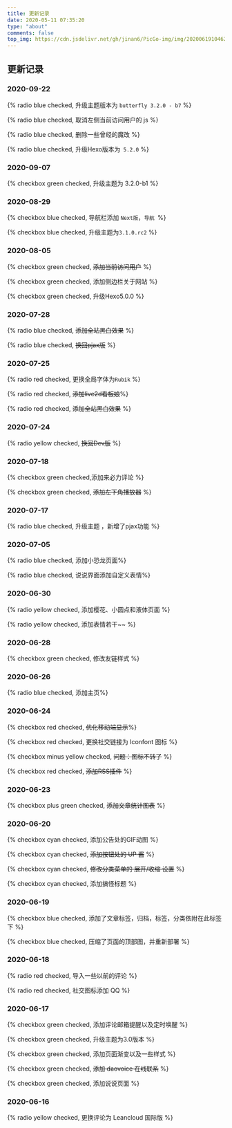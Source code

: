 ```yaml
---
title: 更新记录
date: 2020-05-11 07:35:20
type: "about"
comments: false
top_img: https://cdn.jsdelivr.net/gh/jinan6/PicGo-img/img/20200619104620.png
---
```


<!--<center>本站建成于2020年5月10日22点，为个人搭建，过程挺不容易的，刚开始用的是Next主题。陆陆续续加了不少功能和样式，后来在5月28日发现了Butterfly主题（当前使用的主题），于是就换了。用来记录一些生活点滴和学习笔记。有空时会更新</center>-->


## 更新记录

### 2020-09-22

{% radio blue checked, 升级主题版本为 `butterfly 3.2.0 - b7` %}

{% radio blue checked, 取消左侧当前访问用户的 js %}

{% radio blue checked, 删除一些曾经的魔改 %}

{% radio blue checked, 升级Hexo版本为` 5.2.0` %}

### 2020-09-07

{% checkbox green checked, 升级主题为 3.2.0-b1 %}

### 2020-08-29

{% checkbox blue checked, 导航栏添加 `Next版`，`导航 `%}

{% checkbox blue checked, 升级主题为`3.1.0.rc2` %}

### 2020-08-05

{% checkbox green checked, ~~添加当前访问用户~~ %}

{% checkbox green checked, 添加侧边栏关于网站 %}

{% checkbox green checked, 升级Hexo5.0.0 %}

### 2020-07-28

{% radio blue checked, ~~添加全站黑白效果~~ %}

{% radio blue checked, ~~换回pjax版~~ %}

### 2020-07-25

{% radio red checked, 更换全局字体为`Rubik` %}

{% radio red checked, ~~添加live2d看板娘~~%}

{% radio red checked, ~~添加全站黑白效果~~ %}

### 2020-07-24

{% radio yellow checked, ~~换回Dev版~~ %}

### 2020-07-18

{% checkbox green checked,添加来必力评论 %}

{% checkbox green checked, ~~添加左下角播放器~~ %}

### 2020-07-17

{% radio blue checked, 升级主题 ，新增了pjax功能 %}

### 2020-07-05

{% radio blue checked, 添加小恐龙页面%}

{% radio blue checked, 说说界面添加自定义表情%}

### 2020-06-30

{% radio yellow checked, 添加樱花、小圆点和液体页面 %}

{% radio yellow checked, 添加表情若干~~ %}

### 2020-06-28

{% checkbox green checked, 修改友链样式 %}

### 2020-06-26

{% radio blue checked, 添加主页%}

### 2020-06-24

{% checkbox red checked, ~~优化移动端显示~~%}

{% checkbox red checked, 更换社交链接为 Iconfont 图标 %}

{% checkbox minus yellow checked, ~~问题：图标不转了~~ %}

{% checkbox red checked, ~~添加RSS插件~~ %}

### 2020-06-23

{% checkbox plus green checked, ~~添加文章统计图表~~ %}

### 2020-06-20

{% checkbox cyan checked, 添加公告处的GIF动图 %}

{% checkbox cyan checked, ~~添加按钮处的 UP 酱~~ %}

{% checkbox cyan checked, ~~修改分类菜单的 展开/收缩 设置~~ %}

{% checkbox cyan checked, 添加搞怪标题 %}

### 2020-06-19

{% checkbox blue checked, 添加了文章标签，归档，标签，分类依附在此标签下 %}

{% checkbox blue checked, 压缩了页面的顶部图，并重新部署 %}

### 2020-06-18

{% radio red checked, 导入一些以前的评论 %}

{% radio red checked, 社交图标添加 QQ %}

### 2020-06-17

{% checkbox green checked, 添加评论邮箱提醒以及定时唤醒  %}

{% checkbox green checked, 升级主题为3.0版本 %}

{% checkbox green checked, 添加页面渐变以及一些样式  %}

{% checkbox green checked, ~~添加 daovoice 在线联系~~ %}

{% checkbox green checked, 添加说说页面 %}

### 2020-06-16

{% radio yellow checked, 更换评论为 Leancloud 国际版 %}